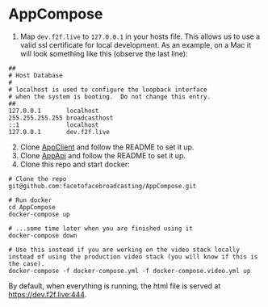 # AppCompose

1. Map `dev.f2f.live` to `127.0.0.1` in your hosts file. This allows us to use a valid ssl certificate for local development. As an example, on a Mac it will look something like this (observe the last line):
```shell
##
# Host Database
#
# localhost is used to configure the loopback interface
# when the system is booting.  Do not change this entry.
##
127.0.0.1       localhost
255.255.255.255 broadcasthost
::1             localhost
127.0.0.1       dev.f2f.live
```
2. Clone [AppClient](https://github.com/facetofacebroadcasting/AppClient) and follow the README to set it up.
3. Clone [AppApi](https://github.com/facetofacebroadcasting/AppApi) and follow the README to set it up.
4. Clone this repo and start docker:
```shell
# Clone the repo
git@github.com:facetofacebroadcasting/AppCompose.git

# Run docker
cd AppCompose
docker-compose up

# ...some time later when you are finished using it
docker-compose down

# Use this instead if you are working on the video stack locally instead of using the production video stack (you will know if this is the case).
docker-compose -f docker-compose.yml -f docker-compose.video.yml up
```

By default, when everything is running, the html file is served at https://dev.f2f.live:444.
